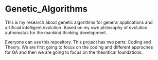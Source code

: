 # Genetic_Algorithms

This is my research about genetic algorithms for general applications and artificial intelligent evolution. 
Based on my own philosophy of evolution authomatas for the mankind thinking development.

Everyone can use this repository. This project has two parts: Coding and Theory. We are first going to focus on the coding and different approches for GA and then we are going to focus on the theoritical foundations. 
